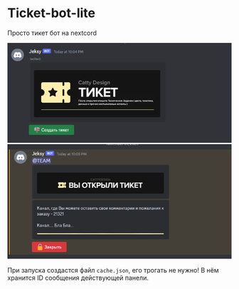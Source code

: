 # Ticket-bot-lite
Просто тикет бот на nextcord

<img src='assest/Discord_UxhKzom6hr.png'>
<img src='assest/Discord_AKxRENn52K.png'>

При запуска создастся файл `cache.json`, его трогать не нужно! В нём хранится ID сообщения действующей панели.
